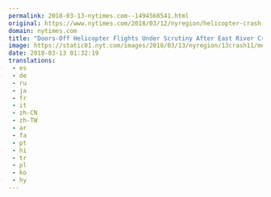 ```yaml
---
permalink: 2018-03-13-nytimes.com--1494568541.html
original: https://www.nytimes.com/2018/03/12/nyregion/helicopter-crash-nyc.html?partner=rss&amp;emc=rss
domain: nytimes.com
title: "Doors-Off Helicopter Flights Under Scrutiny After East River Crash"
image: https://static01.nyt.com/images/2018/03/13/nyregion/13crash11/merlin_135400173_d81b9aac-3183-4f84-8cac-4a18d19cce1a-mediumThreeByTwo440.jpg
date: 2018-03-13 01:32:19
translations: 
 - es
 - de
 - ru
 - ja
 - fr
 - it
 - zh-CN
 - zh-TW
 - ar
 - fa
 - pt
 - hi
 - tr
 - pl
 - ko
 - hy
---
```


